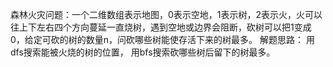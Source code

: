 森林火灾问题：一个二维数组表示地图，0表示空地，1表示树，2表示火，火可以往上下左右四个方向蔓延一直烧树，遇到空地或边界会阻断，砍树可以把1变成0，给定可砍的树的数量n，问砍哪些树能使存活下来的树最多。
解题思路：
用dfs搜索能被火烧的树的位置，
用bfs搜索砍哪些树后留下的树最多。
